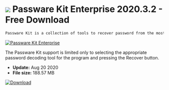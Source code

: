 # ![](https://cdn.softexe.net/static/icon/win.gif) Passware Kit Enterprise 2020.3.2 - Free Download

```sh
Passware Kit is a collection of tools to recover password from the most popular file and application formats including Excel, Word, Windows XP / 2000 / NT, QuickBooks, Access, FileMaker, Outlook, Outlook Express, Exchange, WinZip, PKZip, ZIP, WinRAR, Network Connections , SQL, BestCrypt, OneNote, PowerPoint, VBA Visual Basic modules, 1-2-3, Internet Explorer, EFS - Encrypted File System, Acrobat, Quicken, Lotus 1-2-3, Lotus Notes, Lotus Organizer, Lotus WordPro, Quattro Pro, Backup, Project, MYOB, Paradox, ACT !, Mail, Schedule +, Money, WordPerfect, WordPro and much more.
```
[![Passware Kit Enterprise](https://gallery.dpcdn.pl/imgc/Tools/262/g_-_420x350_1.5_-_x20100729161518.png)](https://softexe.net/win/security-privacy/passwords/passware-kit-enterprise:hgpe.html)

The Passware Kit support is limited only to selecting the appropriate password decoding tool for the program and pressing the Recover button.


- **Update:** Aug 20 2020
- **File size:** 188.57 MB

[![Download](https://cdn.softexe.net/static/img/download.png)](https://softexe.net/win/security-privacy/passwords/passware-kit-enterprise:hgpe.html)

